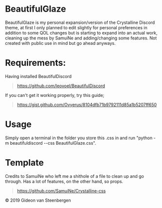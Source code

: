 # BeautifulGlaze
BeautifulGlaze is my personal expansion/version of the Crystalline Discord theme, at first I only planned to edit slightly for personal preferences in addition to some QOL changes but is starting to expand into an actual work, cleaning up the mess by SamuiNe and adding/changing some features. Not created with public use in mind but go ahead anyways.

# Requirements:
Having installed BeautifulDiscord
>https://github.com/leovoel/BeautifulDiscord

If you can't get it working properly, try this guide;
>https://gist.github.com/Ovyerus/8104dfb71b9792111d85a1b5207ff650

# Usage
Simply open a terminal in the folder you store this .css in and run "python -m beautifuldiscord --css BeautifulGlaze.css".

# Template
Credits to SamuiNe who left me a shithole of a file to clean up and go through. Has a lot of features, on the other hand, so props.
>https://github.com/SamuiNe/Crystalline-css


© 2019 Gideon van Steenbergen